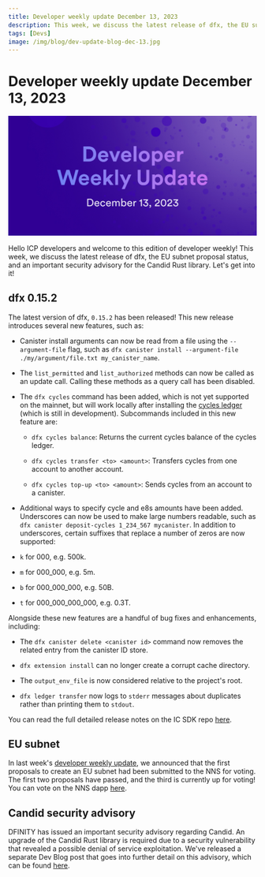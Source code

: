 ```yaml
---
title: Developer weekly update December 13, 2023
description: This week, we discuss the latest release of dfx, the EU subnet proposal status, and an important security advisory for the Candid Rust library.
tags: [Devs]
image: /img/blog/dev-update-blog-dec-13.jpg
---
```


# Developer weekly update December 13, 2023

![December 13 2023](../../static/img/blog/dev-update-blog-dec-13.jpg)

Hello ICP developers and welcome to this edition of developer weekly! This week, we discuss the latest release of dfx, the EU subnet proposal status, and an important security advisory for the Candid Rust library. Let's get into it!


## dfx 0.15.2

The latest version of dfx, `0.15.2` has been released! This new release introduces several new features, such as: 

- Canister install arguments can now be read from a file using the `--argument-file` flag, such as `dfx canister install --argument-file ./my/argument/file.txt my_canister_name`.

- The `list_permitted` and `list_authorized` methods can now be called as an update call. Calling these methods as a query call has been disabled. 

- The `dfx cycles` command has been added, which is not yet supported on the mainnet, but will work locally after installing the [cycles ledger](https://github.com/dfinity/cycles-ledger) (which is still in development). Subcommands included in this new feature are:

    - `dfx cycles balance`: Returns the current cycles balance of the cycles ledger.

    - `dfx cycles transfer <to> <amount>`: Transfers cycles from one account to another account.

    - `dfx cycles top-up <to> <amount>`: Sends cycles from an account to a canister.

- Additional ways to specify cycle and e8s amounts have been added. Underscores can now be used to make large numbers readable, such as `dfx canister deposit-cycles 1_234_567 mycanister`.
In addition to underscores, certain suffixes that replace a number of zeros are now supported:

- `k` for 000, e.g. 500k.

- `m` for 000_000, e.g. 5m.

- `b` for 000_000_000, e.g. 50B.

- `t` for 000_000_000_000, e.g. 0.3T.

Alongside these new features are a handful of bug fixes and enhancements, including:

- The `dfx canister delete <canister id>` command now removes the related entry from the canister ID store.

- `dfx extension install` can no longer create a corrupt cache directory.

- The `output_env_file` is now considered relative to the project's root.

- `dfx ledger transfer` now logs to `stderr` messages about duplicates rather than printing them to `stdout`.

You can read the full detailed release notes on the IC SDK repo [here](https://github.com/dfinity/sdk/releases/tag/0.15.2).


## EU subnet

In last week's [developer weekly update](/blog/2023/12/06/news-and-updates/update#eu-subnet-nns-proposal), we announced that the first proposals to create an EU subnet had been submitted to the NNS for voting. The first two proposals have passed, and the third is currently up for voting! You can vote on the NNS dapp [here](https://nns.ic0.app/proposal/?u=qoctq-giaaa-aaaaa-aaaea-cai&proposal=126391). 

## Candid security advisory

DFINITY has issued an important security advisory regarding Candid. An upgrade of the Candid Rust library is required due to a security vulnerability that revealed a possible denial of service exploitation. We've released a separate Dev Blog post that goes into further detail on this advisory, which can be found [here](/blog/news-and-updates/candid-security-advisory). 